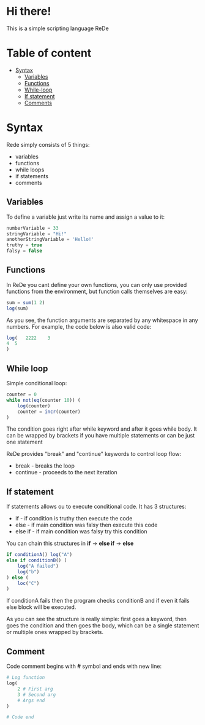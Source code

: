 # Hi there!
This is a simple scripting language ReDe

# Table of content
 - [Syntax](#syntax)
     - [Variables](#variables)
     - [Functions](#functions)
     - [While-loop](#while-loop)
     - [If statement](#if-statement)
     - [Comments](#comment)


# Syntax
Rede simply consists of 5 things:
 - variables
 - functions
 - while loops
 - if statements
 - comments

## Variables
To define a variable just write its name and assign a value to it:
```ts
numberVariable = 33
stringVariable = "Hi!"
anotherStringVariable = 'Hello!'
truthy = true
falsy = false
```

## Functions
In ReDe you cant define your own functions, you can only use provided functions from the environment, but function calls themselves are easy:
```ts
sum = sum(1 2)
log(sum)
```
As you see, the function arguments are separated by any whitespace in any numbers. For example, the code below is also valid code:
```ts
log(   2222    3     
4  5
)
```

## While loop
Simple conditional loop:
```ts
counter = 0
while not(eq(counter 10)) (
    log(counter)
    counter = incr(counter)
)
```
The condition goes right after while keyword and after it goes while body. 
It can be wrapped by brackets if you have multiple statements or can be just one statement

ReDe provides "break" and "continue" keywords to control loop flow:
 - break - breaks the loop
 - continue - proceeds to the next iteration


## If statement
If statements allows ou to execute conditional code. It has 3 structures:
 - if - if condition is truthy then execute the code
 - else - if main condition was falsy then execute this code
 - else if - if main condition was falsy try this condition

You can chain this structures in **if** -> **else if** -> **else**
```ts
if conditionA() log("A")
else if conditionB() (
    log("A failed")
    log("b")
) else (
    loc("C")
)
```
If conditionA fails then the program checks conditionB and if even it fails else block will be executed.

As you can see the structure is really simple: first goes a keyword, then goes the condition and then goes the body, which can be a single statement or multiple ones wrapped by brackets.


## Comment
Code comment begins with **#** symbol and ends with new line:
```python
# Log function
log(
    2 # First arg
    3 # Second arg
    # Args end
)

# Code end
```
